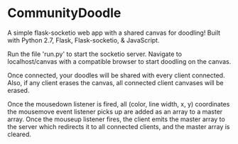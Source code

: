 # CommunityDoodle
A simple flask-socketio web app with a shared canvas for doodling! Built with Python 2.7, Flask, Flask-socketio, & JavaScript.

Run the file 'run.py' to start the socketio server. Navigate to localhost/canvas with a compatible browser to start doodling on the canvas.

Once connected, your doodles will be shared with every client connected. Also, if any client erases the canvas, all connected client canvases will be erased.


Once the mousedown listener is fired, all (color, line width, x, y) coordinates the mousemove event listener picks up are added as an array to a master array. Once the mouseup listener fires, the client emits the master array to the server which redirects it to all connected clients, and the master array is cleared.
